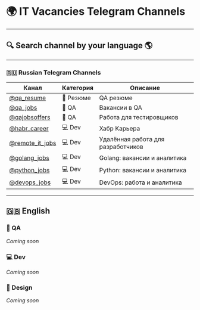 # 🌍 IT Vacancies Telegram Channels

---

## 🔍 Search channel by your language 🌎

---

### 🇷🇺 Russian Telegram Channels

| Канал                                          | Категория | Описание                           |
|------------------------------------------------|-----------|------------------------------------|
| [@qa_resume](https://t.me/qa_resumes)          | 📄 Резюме | QA резюме                          |
| [@qa_jobs](https://t.me/qa_jobs)               | 🧪 QA     | Вакансии в QA                      |
| [@qajobsoffers](https://t.me/qajobsoffers)     | 🧪 QA     | Работа для тестировщиков           |
| [@habr_career](https://t.me/habr_career)       | 💻 Dev    | Хабр Карьера                       |
| [@remote_it_jobs](https://t.me/remote_it_jobs) | 💻 Dev    | Удалённая работа для разработчиков |
| [@golang_jobs](https://t.me/golang_jobs)       | 💻 Dev    | Golang: вакансии и аналитика       |
| [@python_jobs](https://t.me/python_jobs)       | 💻 Dev    | Python: вакансии и аналитика       |
| [@devops_jobs](https://t.me/devops_jobs)       | 💻 Dev    | DevOps: работа и аналитика         |

---

## 🇬🇧 English

### 🧪 QA
_Coming soon_

### 💻 Dev
_Coming soon_

### 🎨 Design
_Coming soon_
